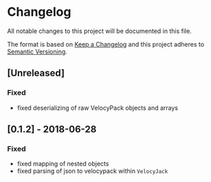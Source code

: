 # Changelog

All notable changes to this project will be documented in this file.

The format is based on [Keep a Changelog](http://keepachangelog.com/en/1.0.0/) and this project adheres to [Semantic Versioning](http://semver.org/spec/v2.0.0.html).

## [Unreleased]

### Fixed

- fixed deserializing of raw VelocyPack objects and arrays

## [0.1.2] - 2018-06-28

### Fixed

- fixed mapping of nested objects
- fixed parsing of json to velocypack within `VelocyJack`
